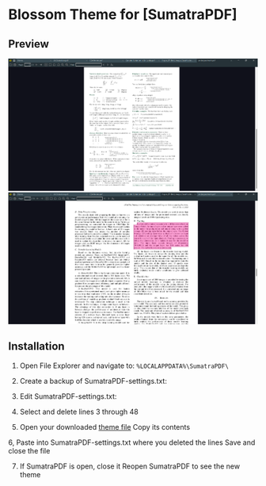 # Blossom Theme for [SumatraPDF]

## Preview
![](./screenshot01.png)
![](./screenshot02.png)

## Installation
1. Open File Explorer and navigate to:
    ```%LOCALAPPDATA%\SumatraPDF\```

2. Create a backup of SumatraPDF-settings.txt:

3. Edit SumatraPDF-settings.txt:

4. Select and delete lines 3 through 48

5. Open your downloaded [theme file](./blossom.txt)
    Copy its contents

6, Paste into SumatraPDF-settings.txt where you deleted the lines
    Save and close the file

7. If SumatraPDF is open, close it
    Reopen SumatraPDF to see the new theme
